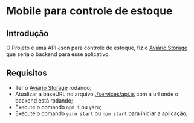 # Mobile para controle de estoque

## Introdução

O Projeto é uma API Json para controle de estoque, fiz o [Aviário Storage](https://github.com/Matan18/aviario_storage) que seria o backend para esse aplicativo.

## Requisitos

* Ter o [Aviário Storage](https://github.com/Matan18/aviario_storage) rodando;
* Atualizar a baseURL no arquivo [./services/api.ts](https://github.com/Matan18/aviario_mobile/blob/master/services/api.ts) com a url onde o backend está rodando;
* Execute o comando `npm i` ou `yarn`;
* Execute o comando `yarn start` ou `npm start` para iniciar a aplicação;
